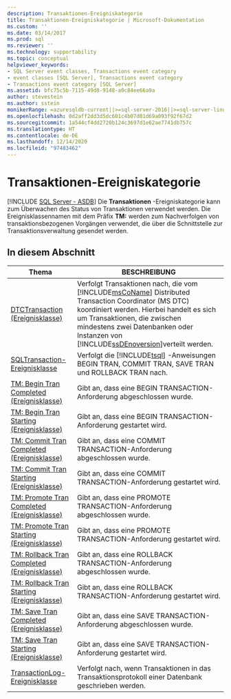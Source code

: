 ```yaml
---
description: Transaktionen-Ereigniskategorie
title: Transaktionen-Ereigniskategorie | Microsoft-Dokumentation
ms.custom: ''
ms.date: 03/14/2017
ms.prod: sql
ms.reviewer: ''
ms.technology: supportability
ms.topic: conceptual
helpviewer_keywords:
- SQL Server event classes, Transactions event category
- event classes [SQL Server], Transactions event category
- Transactions event category [SQL Server]
ms.assetid: bfc75c5b-7115-49d8-9148-a0c84ee66a9a
author: stevestein
ms.author: sstein
monikerRange: =azuresqldb-current||>=sql-server-2016||>=sql-server-linux-2017||=azuresqldb-mi-current
ms.openlocfilehash: 0d2aff2dd3d5dc601c4b07d01d69a093f92f67d2
ms.sourcegitcommit: 1a544cf4dd2720b124c3697d1e62ae7741db757c
ms.translationtype: HT
ms.contentlocale: de-DE
ms.lasthandoff: 12/14/2020
ms.locfileid: "97483462"
---
```

# <a name="transactions-event-category"></a>Transaktionen-Ereigniskategorie
[!INCLUDE [SQL Server - ASDB](../../includes/applies-to-version/sql-asdb.md)]
  Die **Transaktionen** -Ereigniskategorie kann zum Überwachen des Status von Transaktionen verwendet werden. Die Ereignisklassennamen mit dem Präfix **TM:** werden zum Nachverfolgen von transaktionsbezogenen Vorgängen verwendet, die über die Schnittstelle zur Transaktionsverwaltung gesendet werden.  
  
## <a name="in-this-section"></a>In diesem Abschnitt  
  
|Thema|BESCHREIBUNG|  
|-----------|-----------------|  
|[DTCTransaction (Ereignisklasse)](../../relational-databases/event-classes/dtctransaction-event-class.md)|Verfolgt Transaktionen nach, die vom [!INCLUDE[msCoName](../../includes/msconame-md.md)] Distributed Transaction Coordinator (MS DTC) koordiniert werden. Hierbei handelt es sich um Transaktionen, die zwischen mindestens zwei Datenbanken oder Instanzen von [!INCLUDE[ssDEnoversion](../../includes/ssdenoversion-md.md)]verteilt werden.|  
|[SQLTransaction-Ereignisklasse](../../relational-databases/event-classes/sqltransaction-event-class.md)|Verfolgt die [!INCLUDE[tsql](../../includes/tsql-md.md)] -Anweisungen BEGIN TRAN, COMMIT TRAN, SAVE TRAN und ROLLBACK TRAN nach.|  
|[TM: Begin Tran Completed (Ereignisklasse)](../../relational-databases/event-classes/tm-begin-tran-completed-event-class.md)|Gibt an, dass eine BEGIN TRANSACTION-Anforderung abgeschlossen wurde.|  
|[TM: Begin Tran Starting (Ereignisklasse)](../../relational-databases/event-classes/tm-begin-tran-starting-event-class.md)|Gibt an, dass eine BEGIN TRANSACTION-Anforderung gestartet wird.|  
|[TM: Commit Tran Completed (Ereignisklasse)](../../relational-databases/event-classes/tm-commit-tran-completed-event-class.md)|Gibt an, dass eine COMMIT TRANSACTION-Anforderung abgeschlossen wurde.|  
|[TM: Commit Tran Starting (Ereignisklasse)](../../relational-databases/event-classes/tm-commit-tran-starting-event-class.md)|Gibt an, dass eine COMMIT TRANSACTION-Anforderung gestartet wird.|  
|[TM: Promote Tran Completed (Ereignisklasse)](../../relational-databases/event-classes/tm-promote-tran-completed-event-class.md)|Gibt an, dass eine PROMOTE TRANSACTION-Anforderung abgeschlossen wurde.|  
|[TM: Promote Tran Starting (Ereignisklasse)](../../relational-databases/event-classes/tm-promote-tran-starting-event-class.md)|Gibt an, dass eine PROMOTE TRANSACTION-Anforderung gestartet wird.|  
|[TM: Rollback Tran Completed (Ereignisklasse)](../../relational-databases/event-classes/tm-rollback-tran-completed-event-class.md)|Gibt an, dass eine ROLLBACK TRANSACTION-Anforderung abgeschlossen wurde.|  
|[TM: Rollback Tran Starting (Ereignisklasse)](../../relational-databases/event-classes/tm-rollback-tran-starting-event-class.md)|Gibt an, dass eine ROLLBACK TRANSACTION-Anforderung gestartet wird.|  
|[TM: Save Tran Completed (Ereignisklasse)](../../relational-databases/event-classes/tm-save-tran-completed-event-class.md)|Gibt an, dass eine SAVE TRANSACTION-Anforderung abgeschlossen wurde.|  
|[TM: Save Tran Starting (Ereignisklasse)](../../relational-databases/event-classes/tm-save-tran-starting-event-class.md)|Gibt an, dass eine SAVE TRANSACTION-Anforderung gestartet wird.|  
|[TransactionLog-Ereignisklasse](../../relational-databases/event-classes/transactionlog-event-class.md)|Verfolgt nach, wenn Transaktionen in das Transaktionsprotokoll einer Datenbank geschrieben werden.|  
  
  
